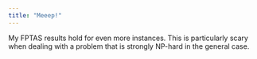 ```yaml
---
title: "Meeep!"
---
```


<p>My FPTAS results hold for even more instances. This is particularly scary when dealing with a problem that is strongly NP-hard in the general case.</p>
